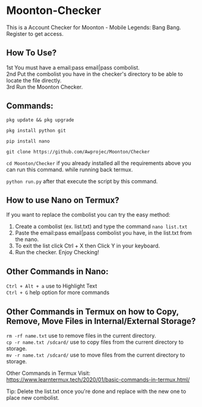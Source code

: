 # Moonton-Checker
This is a Account Checker for Moonton - Mobile Legends: Bang Bang.<br>
Register to get access.<br>

## How To Use?
1st You must have a email:pass email|pass combolist.<br>
2nd Put the combolist you have in the checker's directory to be able to locate the file directly.<br>
3rd Run the Moonton Checker.<br>


## Commands:

```pkg update && pkg upgrade``` 

```pkg install python git```

```pip install nano```

```git clone https://github.com/Awprojec/Moonton/Checker```

```cd Moonton/Checker``` if you already installed all the requirements above you can run this command. while running back termux.<br>

```python run.py``` after that execute the script by this command.<br>

## How to use Nano on Termux?
If you want to replace the combolist you can try the easy method:<br>

1. Create a combolist (ex. list.txt) and type the command ```nano list.txt```<br>
2. Paste the email:pass email|pass combolist you have, in the list.txt from the nano.<br>
3. To exit the list click Ctrl + X then Click Y in your keyboard.<br>
4. Run the checker. Enjoy Checking!

## Other Commands in Nano:<br>
```Ctrl + Alt + a``` use to Highlight Text<br>
```Ctrl + G``` help option for more commands<br>

## Other Commands in Termux on how to Copy, Remove, Move Files in Internal/External Storage?
```rm -rf name.txt``` use to remove files in the current directory.<br>
```cp -r name.txt /sdcard/``` use to copy files from the current directory to storage.<br>
```mv -r name.txt /sdcard/``` use to move files from the current directory to storage.<br>

Other Commands in Termux Visit: https://www.learntermux.tech/2020/01/basic-commands-in-termux.html/<br>



Tip: Delete the list.txt once you're done and replace with the new one to place new combolist.



